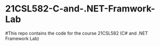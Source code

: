 # 21CSL582-C-and-.NET-Framwork-Lab
#This repo contains the code for the course 21CSL582 (C# and .NET Framework Lab) 
